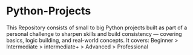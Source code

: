 # Python-Projects
This Repository consists of small to big Python projects built as part of a personal challenge to sharpen skills and build consistency — covering basics, logic building, and real-world concepts. It covers: Beginner > Intermediate > intermediate+ > Advanced > Professional
